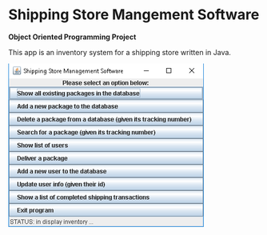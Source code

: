 # Shipping Store Mangement Software

<b>Object Oriented Programming Project</b>

This app is an inventory system for a shipping store written in Java.

![Inventory](GUI.png)


